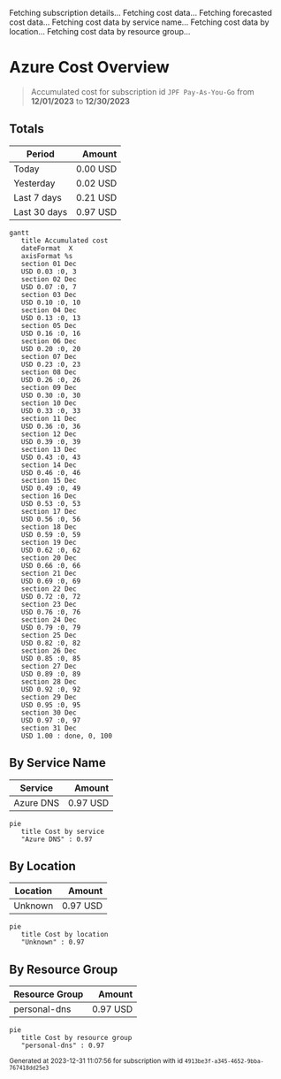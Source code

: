 Fetching subscription details...
Fetching cost data...
Fetching forecasted cost data...
Fetching cost data by service name...
Fetching cost data by location...
Fetching cost data by resource group...
# Azure Cost Overview

> Accumulated cost for subscription id `JPF Pay-As-You-Go` from **12/01/2023** to **12/30/2023**

## Totals

|Period|Amount|
|---|---:|
|Today|0.00 USD|
|Yesterday|0.02 USD|
|Last 7 days|0.21 USD|
|Last 30 days|0.97 USD|

```mermaid
gantt
   title Accumulated cost
   dateFormat  X
   axisFormat %s
   section 01 Dec
   USD 0.03 :0, 3
   section 02 Dec
   USD 0.07 :0, 7
   section 03 Dec
   USD 0.10 :0, 10
   section 04 Dec
   USD 0.13 :0, 13
   section 05 Dec
   USD 0.16 :0, 16
   section 06 Dec
   USD 0.20 :0, 20
   section 07 Dec
   USD 0.23 :0, 23
   section 08 Dec
   USD 0.26 :0, 26
   section 09 Dec
   USD 0.30 :0, 30
   section 10 Dec
   USD 0.33 :0, 33
   section 11 Dec
   USD 0.36 :0, 36
   section 12 Dec
   USD 0.39 :0, 39
   section 13 Dec
   USD 0.43 :0, 43
   section 14 Dec
   USD 0.46 :0, 46
   section 15 Dec
   USD 0.49 :0, 49
   section 16 Dec
   USD 0.53 :0, 53
   section 17 Dec
   USD 0.56 :0, 56
   section 18 Dec
   USD 0.59 :0, 59
   section 19 Dec
   USD 0.62 :0, 62
   section 20 Dec
   USD 0.66 :0, 66
   section 21 Dec
   USD 0.69 :0, 69
   section 22 Dec
   USD 0.72 :0, 72
   section 23 Dec
   USD 0.76 :0, 76
   section 24 Dec
   USD 0.79 :0, 79
   section 25 Dec
   USD 0.82 :0, 82
   section 26 Dec
   USD 0.85 :0, 85
   section 27 Dec
   USD 0.89 :0, 89
   section 28 Dec
   USD 0.92 :0, 92
   section 29 Dec
   USD 0.95 :0, 95
   section 30 Dec
   USD 0.97 :0, 97
   section 31 Dec
   USD 1.00 : done, 0, 100
```

## By Service Name

|Service|Amount|
|---|---:|
|Azure DNS|0.97 USD|

```mermaid
pie
   title Cost by service
   "Azure DNS" : 0.97
```

## By Location

|Location|Amount|
|---|---:|
|Unknown|0.97 USD|

```mermaid
pie
   title Cost by location
   "Unknown" : 0.97
```

## By Resource Group

|Resource Group|Amount|
|---|---:|
|personal-dns|0.97 USD|

```mermaid
pie
   title Cost by resource group
   "personal-dns" : 0.97
```

<sup>Generated at 2023-12-31 11:07:56 for subscription with id `4913be3f-a345-4652-9bba-767418dd25e3`</sup>
